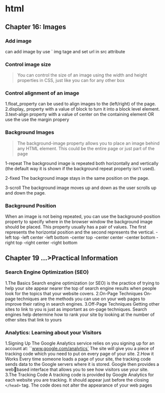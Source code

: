 # html
## Chapter 16: Images

### Add image 
can add image by use `<img src="" > img tage and set url in src attribute 
### Control image size
> You can control the size of an 
>image using the width and 
>height properties in CSS, just 
>like you can for any other box 
### Control alignment of an image
1.float_property can be used to align images to the (left/right) of the page.
2.display_ property with a value of block to turn it into a block level element.
3.text-align property with a value of center on the containing element OR use the use the margin propery
### Background Images
>The background-image property allows you to place an image behind any HTML 
>element. This could be the entire page or just part of the page

1-repeat
The background image is 
repeated both horizontally and 
vertically (the default way it 
is shown if the background repeat property isn't used).

2-fixed
The background image stays in 
the same position on the page.

3-scroll
The background image moves 
up and down as the user scrolls 
up and down the page.

### Background Position
When an image is not being 
repeated, you can use the 
background-position
property to specify where in the 
browser window the background 
image should be placed. 
This property usually has a pair 
of values. The first represents 
the horizontal position and the 
second represents the vertical.
 -left top
 -left center
 -left bottom
 -center top
 -center center
 -center bottom
 -right top
 -right center
 -right bottom


 ## Chapter 19 ...>Practical Information

### Search Engine Optimization (SEO)
1.The Basics
Search engine optimization (or 
SEO) is the practice of trying 
to help your site appear nearer 
the top of search engine results 
when people look for the topics 
that your website covers.
2.On-Page Techniques
On-page techniques are the 
methods you can use on your 
web pages to improve their 
rating in search engines.
3.Off-Page Techniques
Getting other sites to link to you 
is just as important as on-page 
techniques. Search engines help 
determine how to rank your 
site by looking at the number of 
other sites that link to yours

### Analytics: Learning about your Visitors
1.Signing Up
The Google Analytics service 
relies on you signing up for an 
account at:
``www.google.com/analytics`
The site will give you a piece of 
tracking code which you need to 
put on every page of your site.
2.How it Works
Every time someone loads a 
page of your site, the tracking 
code sends data to the Google 
servers where it is stored. 
Google then provides a webbased interface that allows you 
to see how visitors use your site.
3.The Tracking Code
A tracking code is provided 
by Google Analytics for each 
website you are tracking. It 
should appear just before the 
closing `</head>` tag. The code 
does not alter the appearance of 
your web pages
